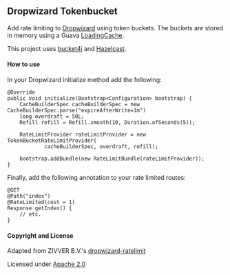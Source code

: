 ## Dropwizard Tokenbucket

Add rate limiting to [Dropwizard](http://www.dropwizard.io) using token buckets.  The buckets are stored in memory using a Guava [LoadingCache](https://google.github.io/guava/releases/21.0/api/docs/com/google/common/cache/LoadingCache.html).

This project uses [bucket4j](https://github.com/vladimir-bukhtoyarov/bucket4j) and [Hazelcast](https://hazelcast.org).

#### How to use

In your Dropwizard initialize method add the following:
```
@Override
public void initialize(Bootstrap<Configuration> bootstrap) {
    CacheBuilderSpec cacheBuilderSpec = new CacheBuilderSpec.parse("expireAfterWrite=1m")
    long overdraft = 50L;
    Refill refill = Refill.smooth(10, Duration.ofSeconds(5));

	RateLimitProvider rateLimitProvider = new TokenBucketRateLimitProvider(
	        cacheBuilderSpec, overdraft, refill);

	bootstrap.addBundle(new RateLimitBundle(rateLimitProvider));
}
```
Finally, add the following annotation to your rate limited routes:
```
@GET
@Path("index")
@RateLimited(cost = 1)
Response getIndex() {
	// etc.
}
```

#### Copyright and License
Adapted from ZIVVER B.V.'s [dropwizard-ratelimit](https://github.com/zivver/dropwizard-ratelimit)

Licensed under [Apache 2.0](https://www.apache.org/licenses/LICENSE-2.0)
